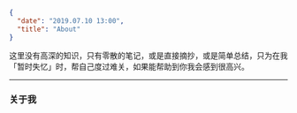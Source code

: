 ```json
{
  "date": "2019.07.10 13:00",
  "title": "About"
}
```

这里没有高深的知识，只有零散的笔记，或是直接摘抄，或是简单总结，只为在我「暂时失忆」时，帮自己度过难关，如果能帮助到你我会感到很高兴。

---

### 关于我
